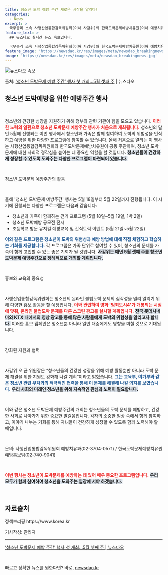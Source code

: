 ```yaml
---
title: 청소년 도박 예방 주간 새로운 시작을 알리다!
categories:
  - News
excerpt: >
  국무총리 소속 사행산업통합감독위원회(이하 사감위)와 한국도박문제예방치유원(이하 예방치유원)은 올해 처음으로 …
feature_text: >
  ## 뉴스다오 실시간 뉴스 속보입니다.

  국무총리 소속 사행산업통합감독위원회(이하 사감위)와 한국도박문제예방치유원(이하 예방치유원)은 올해 처음으로 …
feature_image: 'https://newsdao.kr/res/images/meta/newsdao_breakingnews.jpg'
image: 'https://newsdao.kr/res/images/meta/newsdao_breakingnews.jpg'
---
```


![뉴스다오 속보](https://newsdao.kr/res/images/meta/newsdao_breakingnews.jpg)

<p>출처: <a href="https://newsdao.kr/3682" rel="dofollow">‘청소년 도박문제 예방 주간’ 행사 첫 개최…5월 셋째 주</a> | 뉴스다오</p>

<h2 data-ke-size="size26">청소년 도박예방을 위한 예방주간 행사</h2>

<p data-ke-size="size16">&nbsp;</p>

청소년의 건강한 성장을 지원하기 위해 정부와 관련 기관이 힘을 모으고 있습니다. <b><span style="color: #ee2323;">이러한 노력의 일환으로 청소년 도박문제 예방주간 행사가 처음으로 개최됩니다.</span></b> 청소년의 달인 5월에 진행되는 이번 행사에서 청소년과 가족은 함께 참여하여 도박의 위험성을 인식하고 예방을 위한 다양한 프로그램에 참여할 수 있습니다. 올해 처음으로 열리는 이 행사는 사행산업통합감독위원회와 한국도박문제예방치유원이 공동 주관하여, 청소년 도박문제에 대한 사회적 경각심을 높이는 데 중요한 역할을 할 것입니다. <b><span style="background-color: #21538527;">청소년들이 건강하게 성장할 수 있도록 도와주는 다양한 프로그램이 마련되어 있습니다.</span></b> 

<p data-ke-size="size16">&nbsp;</p>

청소년 도박문제 예방주간의 활동

<p data-ke-size="size16">&nbsp;</p>

올해 '청소년 도박문제 예방주간' 행사는 5월 18일부터 5월 22일까지 진행됩니다. 이 시기에 진행되는 다양한 프로그램은 다음과 같습니다:

<ul>
<li>청소년과 가족이 함께하는 걷기 프로그램 (5월 18일~5월 19일, 1박 2일)</li>
<li>청소년 도박예방 공모전 전시</li>
<li>초등학교 방문 뮤지컬 예방교육 및 간식트럭 이벤트 (5월 21일~5월 22일)</li>
</ul>

<b><span style="color: #1a5490;">이와 같은 프로그램은 청소년이 도박의 위험성과 예방 방법에 대해 직접 체험하고 학습하는 기회를 제공합니다.</span></b> 각 프로그램은 가족 단위로 참여할 수 있어, 청소년의 문제를 가족이 함께 고민할 수 있는 좋은 기회가 될 것입니다. <b><span style="background-color: #21538527;">사감위는 매년 5월 셋째 주를 청소년 도박문제 예방주간으로 정례적으로 개최할 계획입니다.</span></b> 

<p data-ke-size="size16">&nbsp;</p>

홍보와 교육의 중요성

<p data-ke-size="size16">&nbsp;</p>

사행산업통합감독위원회는 청소년의 온라인 불법도박 문제의 심각성을 널리 알리기 위해 다양한 홍보 활동을 할 예정입니다. <b><span style="color: #ee2323;">이와 관련하여 영화 '범죄도시4'가 개봉되는 시점에 맞춰, 온라인 불법도박 문제를 다룬 스크린 광고를 실시할 계획입니다.</span></b> <b><span style="background-color: #21538527;">전국 롯데시네마와 KTX 내에서의 영상 광고를 통해 많은 사람들에게 도박의 위험성을 알리고자 합니다.</span></b> 이러한 홍보 캠페인은 청소년뿐 아니라 일반 대중에게도 영향을 미칠 것으로 기대됩니다.

<p data-ke-size="size16">&nbsp;</p>

강화된 지원과 협력

<p data-ke-size="size16">&nbsp;</p>

사감위 오 균 위원장은 “청소년들의 건강한 성장을 위해 예방 활동뿐만 아니라 도박 문제 해결을 위한 지원도 강화해 나갈 계획”이라고 밝혔습니다. <b><span style="color: #1a5490;">그는 교육부, 여가부와 같은 청소년 관련 부처와의 적극적인 협력을 통해 이 문제를 해결해 나갈 의지를 보였습니다.</span></b> <b><span style="background-color: #21538527;">우리 사회의 미래인 청소년을 위해 지속적인 관심과 노력이 필요합니다.</span></b> 

<p data-ke-size="size16">&nbsp;</p>

이와 같은 청소년 도박문제 예방주간의 개최는 청소년들의 도박 문제를 예방하고, 건강한 사회로 나아가기 위한 중요한 발걸음입니다. 각자의 소중한 일상 속에서 함께 참여하고, 이야기 나누는 기회를 통해 자녀들이 건강하게 성장할 수 있도록 함께 노력해야 할 때입니다. 

<p data-ke-size="size16">&nbsp;</p>

문의: 사행산업통합감독위원회 예방치유과(02-3704-0571) / 한국도박문제예방치유원 예방홍보팀(02-740-9041) 

<p data-ke-size="size16">&nbsp;</p>

<b><span style="color: #ee2323;">이번 행사는 청소년이 도박문제를 예방하는 데 있어 매우 중요한 프로그램입니다.</span></b> <b><span style="background-color: #21538527;">우리 모두가 함께 참여하여 청소년을 도와주는 입장에 서야 하겠습니다.</span></b> 

<p data-ke-size="size16">&nbsp;</p>

<article>
<h2 data-ke-size="size26">자료출처</h2>
<p>정책브리핑 https://www.korea.kr</p>
<p>기사작성: 관리자</p>
</article>

<hr />

<div>
<a href="https://newsdao.kr/3682">‘청소년 도박문제 예방 주간’ 행사 첫 개최…5월 셋째 주 | 뉴스다오</a>
</div> 

<p data-ke-size="size16">&nbsp;</p> 

빠르고 정확한 뉴스를 원한다면? 바로, <a href="https://newsdao.kr" rel="dofollow">newsdao.kr</a>


